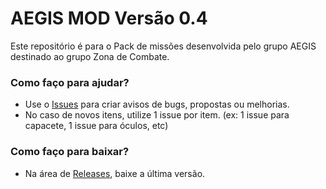 # AEGIS MOD Versão 0.4 #

Este repositório é para o Pack de missões desenvolvida pelo grupo AEGIS destinado ao grupo Zona de Combate.

### Como faço para ajudar? ###

* Use o [Issues](https://github.com/aegisarma3/aegis_missions_pack_zc/issues) para criar avisos de bugs, propostas ou melhorias.
* No caso de novos itens, utilize 1 issue por item. (ex: 1 issue para capacete, 1 issue para óculos, etc)

### Como faço para baixar? ###

* Na área de [Releases](https://github.com/aegisarma3/aegis_missions_pack_zc/releases), baixe a última versão.
